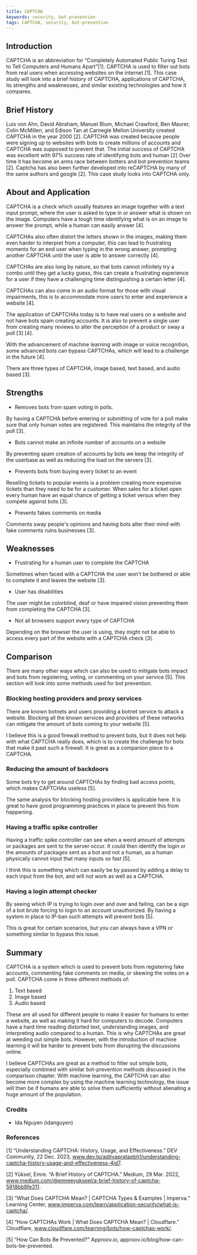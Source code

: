```yaml
---
title: CAPTCHA
keywords: security, bot-prevention
tags: CAPTCHA, security, bot-prevention
---
```


## Introduction

CAPTCHA is an abbreviation for “Completely Automated Public Turing Test to Tell Computers and Humans Apart”[1]. CAPTCHA is used to filter out bots from real users when accessing websites on the internet [1]. This case study will look into a brief history of CAPTCHA, applications of CAPTCHA, its strengths and weaknesses, and similar existing technologies and how it compares.

## Brief History

Luis von Ahn, David Abraham, Manuel Blum, Michael Crawford, Ben Maurer, Colin McMillen, and Edison Tan at Carnegie Mellon University created CAPTCHA in the year 2000 [2]. CAPTCHA was created because people were signing up to websites with bots to create millions of accounts and CAPTCHA was supposed to prevent that. The initial success of CAPTCHA was excellent with 97% success rate of identifying bots and human [2] Over time it has become an arms race between botters and bot prevention teams [2]. Captcha has also been further developed into reCAPTCHA by many of the same authors and google [2]. This case study looks into CAPTCHA only.

## About and Application

CAPTCHA is a check which usually features an image together with a text input prompt, where the user is asked to type in or answer what is shown on the image. Computers have a tough time identifying what is on an image to answer the prompt, while a human can easily answer [4].

CAPTCHAs also often distort the letters shown in the images, making them even harder to interpret from a computer, this can lead to frustrating moments for an end user when typing in the wrong answer, prompting another CAPTCHA until the user is able to answer correctly [4].

CAPTCHAs are also long by nature, so that bots cannot infinitely try a combo until they get a lucky guess, this can create a frustrating experience for a user if they have a challenging time distinguishing a certain letter [4].

CAPTCHAs can also come in an audio format for those with visual impairments, this is to accommodate more users to enter and experience a website [4].

The application of CAPTCHAs today is to have real users on a website and not have bots spam creating accounts. It is also to prevent a single user from creating many reviews to alter the perception of a product or sway a poll [3] [4].

With the advancement of machine learning with image or voice recognition, some advanced bots can bypass CAPTCHAs, which will lead to a challenge in the future [4].

There are three types of CAPTCHA, image based, text based, and audio based [3].

## Strengths

- Removes bots from spam voting in polls.

By having a CAPTCHA before entering or submitting of vote for a poll make sure that only human votes are registered. This maintains the integrity of the poll [3].

- Bots cannot make an infinite number of accounts on a website

By preventing spam creation of accounts by bots we keep the integrity of the userbase as well as reducing the load on the servers [3].

- Prevents bots from buying every ticket to an event

Reselling tickets to popular events is a problem creating more expensive tickets than they need to be for a customer. When sales for a ticket open every human have an equal chance of getting a ticket versus when they compete against bots [3].

- Prevents fakes comments on media

Comments sway people's opinions and having bots alter their mind with fake comments ruins businesses [3].

## Weaknesses

- Frustrating for a human user to complete the CAPTCHA

Sometimes when faced with a CAPTCHA the user won't be bothered or able to complete it and leaves the website [3].

- User has disabilities

The user might be colorblind, deaf or have impaired vision preventing them from completing the CAPTCHA [3].

- Not all browsers support every type of CAPTCHA

Depending on the browser the user is using, they might not be able to access every part of the website with a CAPTCHA check [3].

## Comparison

There are many other ways which can also be used to mitigate bots impact and bots from registering, voting, or commenting on your service [5]. This section will look into some methods used for bot prevention.

### Blocking hosting providers and proxy services

There are known botnets and users providing a botnet service to attack a website. Blocking all the known services and providers of these networks can mitigate the amount of bots coming to your website [5].

I believe this is a good firewall method to prevent bots, but it does not help with what CAPTCHA really does, which is to create the challenge for bots that make it past such a firewall. It is great as a companion piece to a CAPTCHA.

### Reducing the amount of backdoors

Some bots try to get around CAPTCHAs by finding bad access points, which makes CAPTCHAs useless [5].

The same analysis for blocking hosting providers is applicable here. It is great to have good programming practices in place to prevent this from happening.

### Having a traffic spike controller

Having a traffic spike controller can see when a weird amount of attempts or packages are sent to the server occur. It could then identify the login or the amounts of packages sent as a bot and not a human, as a human physically cannot input that many inputs so fast [5].

I think this is something which can easily be by passed by adding a delay to each input from the bot, and will not work as well as a CAPTCHA.

### Having a login attempt checker

By seeing which IP is trying to login over and over and failing, can be a sign of a bot brute forcing to login to an account unauthorized. By having a system in place to IP-ban such attempts will prevent bots [5].

This is great for certain scenarios, but you can always have a VPN or something similar to bypass this issue.

## Summary

CAPTCHA is a system which is used to prevent bots from registering fake accounts, commenting fake comments on media, or skewing the votes on a poll. CAPTCHA come in three different methods of:

1. Text based
2. Image based
3. Audio based

These are all used for different people to make it easier for humans to enter a website, as well as making it hard for computers to decode. Computers have a hard time reading distorted text, understanding images, and interpreting audio compared to a human. This is why CAPTCHAs are great at weeding out simple bots. However, with the introduction of machine learning it will be harder to prevent bots from disrupting the discussions online.

I believe CAPTCHAs are great as a method to filter out simple bots, especially combined with similar bot-prevention methods discussed in the comparison chapter. With machine learning, the CAPTCHA can also become more complex by using the machine learning technology, the issue will then be if humans are able to solve them sufficiently without alienating a huge amount of the population.

### Credits

- Ida Nguyen (idanguyen)

### References

[1] “Understanding CAPTCHA: History, Usage, and Effectiveness.” DEV Community, 22 Dec. 2023, www.dev.to/adityapratapbh1/understanding-captcha-history-usage-and-effectiveness-4jd7.

[2] Yüksel, Emre. “A Brief History of CAPTCHA.” Medium, 29 Mar. 2022, www.medium.com/@emreeyukseel/a-brief-history-of-captcha-5918bb8fe311.

[3] “What Does CAPTCHA Mean? | CAPTCHA Types & Examples | Imperva.” Learning Center, www.imperva.com/learn/application-security/what-is-captcha/.

[4] “How CAPTCHAs Work | What Does CAPTCHA Mean? | Cloudflare.” Cloudflare, www.cloudflare.com/learning/bots/how-captchas-work/.

[5] “How Can Bots Be Prevented?” Approov.io, approov.io/blog/how-can-bots-be-prevented.
